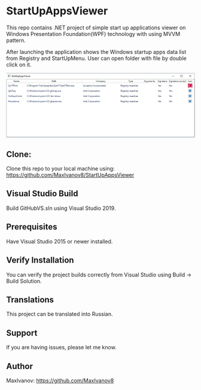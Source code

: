 # StartUpAppsViewer
This repo contains .NET project of simple start up applications viewer on Windows Presentation Foundation(WPF) technology with using MVVM pattern. 

After launching the application shows the Windows startup apps data list from Registry and StartUpMenu.
User can open folder with file by double click on it.

![alt text](ScreenShot.JPG)

## Clone:

Clone this repo to your local machine using: https://github.com/MaxIvanov8/StartUpAppsViewer

## Visual Studio Build

Build GitHubVS.sln using Visual Studio 2019.

## Prerequisites
Have Visual Studio 2015 or newer installed.

## Verify Installation
You can verify the project builds correctly from Visual Studio using Build -> Build Solution.

## Translations
This project can be translated into Russian.

## Support
If you are having issues, please let me know.

## Author

MaxIvanov: https://github.com/MaxIvanov8

